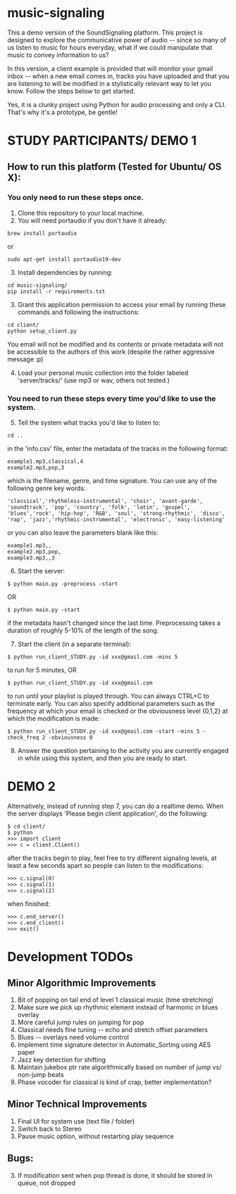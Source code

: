 # music-signaling
This a demo version of the SoundSignaling platform.  This project is designed to explore the communicative power of audio -- since so many of us listen to music for hours everyday, what if we could manipulate that music to convey information to us?

In this version, a client example is provided that will monitor your gmail inbox -- when a new email comes in, tracks you have uploaded and that you are listening to will be modified in a stylistically relevant way to let you know.  Follow the steps below to get started.

Yes, it is a clunky project using Python for audio processing and only a CLI.  That's why it's a prototype, be gentle!

# STUDY PARTICIPANTS/ DEMO 1

## How to run this platform (Tested for Ubuntu/ OS X):
### You only need to run these steps once.
1. Clone this repository to your local machine.
2. You will need portaudio if you don't have it already:
```	
brew install portaudio	
```
or 

```
sudo apt-get install portaudio19-dev
```
    
3. Install dependencies by running: 

```
cd music-signaling/
pip install -r requirements.txt
```
	
3. Grant this application permission to access your email by running these commands and following the instructions: 

```
cd client/
python setup_client.py
```
You email will not be modified and its contents or private metadata will not be accessible to the authors of this work (despite the rather aggressive message :p)
	
4. Load your personal music collection into the folder labeled 'server/tracks/' (use mp3 or wav, others not tested.)

### You need to run these steps every time you'd like to use the system.

5. Tell the system what tracks you'd like to listen to:

```
cd ..
```

in the 'info.csv' file, enter the metadata of the tracks in the following format:

```
example1.mp3,classical,4
example2.mp3,pop,3
```
which is the filename, genre, and time signature. You can use any of the following genre key words:

```
'classical','rhythmless-instrumental', 'choir', 'avant-garde', 'soundtrack', 'pop', 'country', 'folk', 'latin', 'gospel', 
'blues','rock', 'hip-hop', 'R&B', 'soul', 'strong-rhythmic', 'disco', 'rap', 'jazz','rhythmic-instrumental', 'electronic', 'easy-listening'
```
or you can also leave the parameters blank like this:

```
example1.mp3,,
example2.mp3,pop,
example3.mp3,,3
```

6. Start the server: 

```
$ python main.py -preprocess -start
```
	
OR

```
$ python main.py -start
```
	
if the metadata hasn't changed since the last time. Preprocessing takes a duration of roughly 5-10% of the length of the song.
	
7. Start the client (in a separate terminal):

```
$ python run_client_STUDY.py -id xxx@gmail.com -mins 5
```
	
to run for 5 minutes, OR

```
$ python run_client_STUDY.py -id xxx@gmail.com 
```
	
to run until your playlist is played through. You can always CTRL+C to terminate early.  You can also specify additional parameters such as the frequency at which your email is checked or the obviousness level {0,1,2} at which the modification is made:

```
$ python run_client_STUDY.py -id xxx@gmail.com -start -mins 5 -check_freq 2 -obviousness 0
```
8. Answer the question pertaining to the activity you are currently engaged in while using this system, and then you are ready to start.


# DEMO 2

Alternatively, instead of running step 7, you can do a realtime demo. When the server displays 'Please begin client application', do the following:

```
$ cd client/
$ python
>>> import client
>>> c = client.Client()
```
after the tracks begin to play, feel free to try different signaling levels, at least a few seconds apart so people can listen to the modifications:

```
>>> c.signal(0)
>>> c.signal(1)
>>> c.signal(2)
```
when finished:
```
>>> c.end_server()
>>> c.end_client()
>>> exit()
```





# Development TODOs

## Minor Algorithmic Improvements
1. Bit of popping on tail end of level 1 classical music (time stretching)
2. Make sure we pick up rhythmic element instead of harmonic in blues overlay
3. More careful jump rules on jumping for pop
4. Classical needs fine tuning -- echo and stretch offset parameters
5. Blues -- overlays need volume control
6. Implement time signature detector in Automatic_Sorting using AES paper
7. Jazz key detection for shifting
8. Maintain jukebox ptr rate algorithmically based on number of jump vs/ non-jump beats
9. Phase vocoder for classical is kind of crap, better implementation?

## Minor Technical Improvements
1. Final UI for system use (text file / folder)
2. Switch back to Stereo
3. Pause music option, without restarting play sequence

## Bugs:
3. If modification sent when pop thread is done, it should be stored in queue, not dropped






